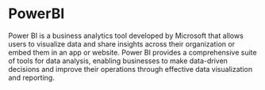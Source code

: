 # PowerBI
Power BI is a business analytics tool developed by Microsoft that allows users to visualize data and share insights across their organization or embed them in an app or website.
Power BI provides a comprehensive suite of tools for data analysis, enabling businesses to make data-driven decisions and improve their operations through effective data visualization and reporting.
